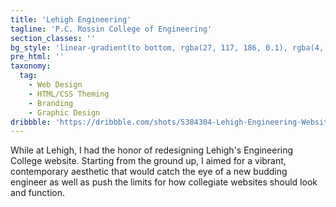 ```yaml
---
title: 'Lehigh Engineering'
tagline: 'P.C. Rossin College of Engineering'
section_classes: ''
bg_style: 'linear-gradient(to bottom, rgba(27, 117, 186, 0.1), rgba(4, 133, 208, 1)), url(/user/themes/sathyaram/images/web/engbg.jpg)'
pre_html: ''
taxonomy:
  tag:
    - Web Design
    - HTML/CSS Theming
    - Branding
    - Graphic Design
dribbble: 'https://dribbble.com/shots/5384304-Lehigh-Engineering-Website'
---
```

While at Lehigh, I had the honor of redesigning Lehigh's Engineering College website. Starting from the ground up, I aimed for a vibrant, contemporary aesthetic that would catch the eye of a new budding engineer as well as push the limits for how collegiate websites should look and function.